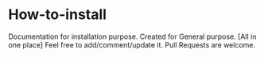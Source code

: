 # How-to-install
Documentation for installation purpose.
Created for General purpose. [All in one place]
Feel free to add/comment/update it. Pull Requests are welcome.

